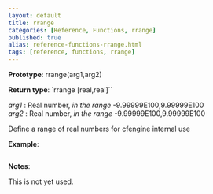 ```yaml
---
layout: default
title: rrange
categories: [Reference, Functions, rrange]
published: true
alias: reference-functions-rrange.html
tags: [reference, functions, rrange]
---
```




**Prototype**: rrange(arg1,arg2) 

**Return type**: `rrange [real,real]``

  
 *arg1* : Real number, *in the range* -9.99999E100,9.99999E100   
 *arg2* : Real number, *in the range* -9.99999E100,9.99999E100   

Define a range of real numbers for cfengine internal use

**Example**:  
   

```cf3

```

**Notes**:  
   

This is not yet used.
